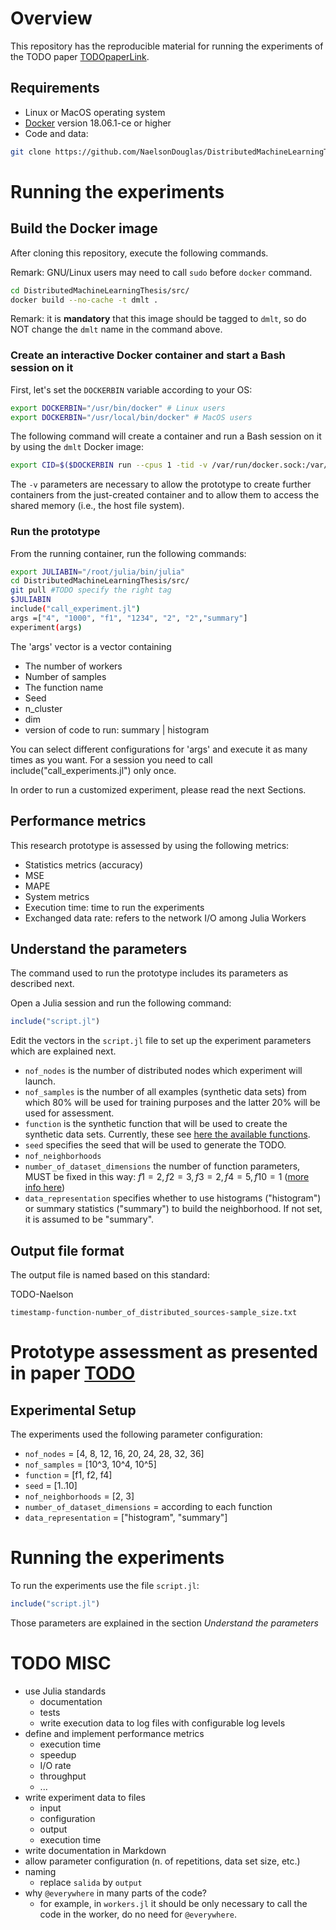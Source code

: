 # Overview

This repository has the reproducible material for running the experiments of the TODO paper [TODOpaperLink]().


## Requirements 
* Linux or MacOS operating system
* [Docker](https://www.docker.com/products/docker-desktop) version 18.06.1-ce or higher
* Code and data:

```bash
git clone https://github.com/NaelsonDouglas/DistributedMachineLearningThesis.git
```

# Running the experiments

## Build the Docker image

After cloning this repository, execute the following commands.

Remark: GNU/Linux users may need to call `sudo` before `docker` command.

```bash
cd DistributedMachineLearningThesis/src/
docker build --no-cache -t dmlt .
```
Remark: it is **mandatory** that this image should be tagged to `dmlt`, so do NOT change the `dmlt` name in the command above.

### Create an interactive Docker container and start a Bash session on it

First, let's set the `DOCKERBIN` variable according to your OS:

```bash
export DOCKERBIN="/usr/bin/docker" # Linux users
export DOCKERBIN="/usr/local/bin/docker" # MacOS users
```

The following command will create a container and run a Bash session on it by using the `dmlt` Docker image:

```bash
export CID=$($DOCKERBIN run --cpus 1 -tid -v /var/run/docker.sock:/var/run/docker.sock -v $DOCKERBIN:/usr/bin/docker -v /tmp/results:/DistributedMachineLearningThesis/src/results dmlt) && $DOCKERBIN exec -ti $CID /bin/bash
```

The `-v` parameters are necessary to allow the prototype to create further containers from the just-created container and to allow them to access the shared memory (i.e., the host file system). 

### Run the prototype

From the running container, run the following commands:

```bash
export JULIABIN="/root/julia/bin/julia"
cd DistributedMachineLearningThesis/src/
git pull #TODO specify the right tag
$JULIABIN
include("call_experiment.jl")
args =["4", "1000", "f1", "1234", "2", "2","summary"]
experiment(args)
```

The 'args' vector is a vector containing
*  The number of workers
*  Number of samples
*  The function name
*  Seed
*  n_cluster
*  dim
*  version of code to run: summary | histogram

You can select different configurations for 'args' and execute it as many times as you want. For a session you need to call include("call_experiments.jl") only once.

In order to run a customized experiment, please read the next Sections.

## Performance metrics

This research prototype is assessed by using the following metrics:

* Statistics metrics (accuracy)
 * MSE
 * MAPE
* System metrics 
 * Execution time: time to run the experiments
 * Exchanged data rate: refers to the network I/O among Julia Workers



## Understand the parameters

The command used to run the prototype includes its parameters as described next.

Open a Julia session and run the following command:

```julia
include("script.jl")
```

Edit the vectors in the `script.jl` file to set up the experiment parameters which are explained next.

* `nof_nodes` is the number of distributed nodes which experiment will launch.
* `nof_samples` is the number of all examples (synthetic data sets) from which 80% will be used for training purposes and the latter 20% will be used for assessment.
* `function` is the synthetic function that will be used to create the synthetic data sets. Currently, these see [here the available functions](TODO).
* `seed` specifies the seed that will be used to generate the TODO.
* `nof_neighborhoods` 
* `number_of_dataset_dimensions` the number of function parameters, MUST be fixed in this way: $f1=2, f2=3, f3=2, f4=5, f10=1$ ([more info here](TODOdatasets.jl))
* `data_representation` specifies whether to use histograms ("histogram") or summary statistics ("summary") to build the neighborhood. If not set, it is assumed to be "summary".

## Output file format

The output file is named based on this standard:

TODO-Naelson 

`timestamp-function-number_of_distributed_sources-sample_size.txt`



# Prototype assessment as presented in paper [TODO]()

## Experimental Setup

The experiments used the following parameter configuration:

* `nof_nodes` = [4, 8, 12, 16, 20, 24, 28, 32, 36]
* `nof_samples` = [10^3, 10^4, 10^5]  
* `function` = [f1, f2, f4]
* `seed` = [1..10]
* `nof_neighborhoods` = [2, 3]
* `number_of_dataset_dimensions` = according to each function 
* `data_representation` = ["histogram", "summary"]


# Running the experiments

To run the experiments use the file `script.jl`:

```julia
include("script.jl")
```

Those parameters are explained in the section *Understand the parameters* 

# TODO MISC

* use Julia standards
  * documentation
  * tests
  * write execution data to log files with configurable log levels
* define and implement performance metrics
  * execution time
  * speedup
  * I/O rate
  * throughput
  * ...
* write experiment data to files
  * input
  * configuration
  * output
  * execution time
* write documentation in Markdown
* allow parameter configuration (n. of repetitions, data set size, etc.)
* naming
  * replace `salida` by `output`
* why `@everywhere` in many parts of the code?
  * for example, in `workers.jl` it should be only necessary to call the code in the worker, do no need for `@everywhere`.
